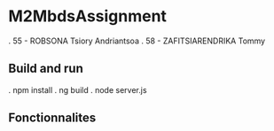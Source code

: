 # M2MbdsAssignment
. 55 - ROBSONA Tsiory Andriantsoa
. 58 - ZAFITSIARENDRIKA Tommy

## Build and run
. npm install
. ng build
. node server.js

## Fonctionnalites
